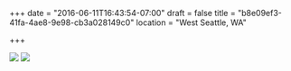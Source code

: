 +++
date = "2016-06-11T16:43:54-07:00"
draft = false
title = "b8e09ef3-41fa-4ae8-9e98-cb3a028149c0"
location = "West Seattle, WA"

+++

![](https://d17enza3bfujl8.cloudfront.net/DSCF3643.jpg)
![](https://d17enza3bfujl8.cloudfront.net/DSCF3641.jpg)
